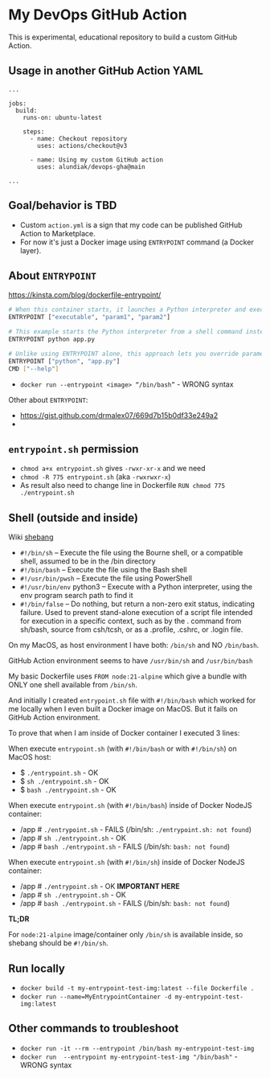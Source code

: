 My DevOps GitHub Action
===

This is experimental, educational repository to build a custom GitHub Action.

## Usage in another GitHub Action YAML

```
...

jobs:
  build:
    runs-on: ubuntu-latest

    steps:
      - name: Checkout repository
        uses: actions/checkout@v3
        
      - name: Using my custom GitHub action
        uses: alundiak/devops-gha@main

...
```


## Goal/behavior is TBD

- Custom `action.yml` is a sign that my code can be published GitHub Action to Marketplace.
- For now it's just a Docker image using `ENTRYPOINT` command (a Docker layer).


## About `ENTRYPOINT`

https://kinsta.com/blog/dockerfile-entrypoint/

```sh
# When this container starts, it launches a Python interpreter and executes the app.py script to act as your container’s default behavior.
ENTRYPOINT ["executable", "param1", "param2"] 

# This example starts the Python interpreter from a shell command instead of running it directly.
ENTRYPOINT python app.py 

# Unlike using ENTRYPOINT alone, this approach lets you override parameters passed during the docker run command.
ENTRYPOINT ["python", "app.py"]
CMD ["--help"]
```

- `docker run --entrypoint <image> “/bin/bash”` - WRONG syntax

Other about `ENTRYPOINT`:
- https://gist.github.com/drmalex07/669d7b15b0df33e249a2
- 


## `entrypoint.sh` permission

- `chmod a+x entrypoint.sh` gives `-rwxr-xr-x` and we need
- `chmod -R 775 entrypoint.sh` (aka `-rwxrwxr-x`)
- As result also need to change line in Dockerfile `RUN chmod 775 ./entrypoint.sh`


## Shell (outside and inside)

Wiki [shebang](https://en.wikipedia.org/wiki/Shebang_(Unix))

- `#!/bin/sh` – Execute the file using the Bourne shell, or a compatible shell, assumed to be in the /bin directory
- `#!/bin/bash` – Execute the file using the Bash shell
- `#!/usr/bin/pwsh` – Execute the file using PowerShell
- `#!/usr/bin/env` python3 – Execute with a Python interpreter, using the env program search path to find it
- `#!/bin/false` – Do nothing, but return a non-zero exit status, indicating failure. Used to prevent stand-alone execution of a script file intended for execution in a specific context, such as by the . command from sh/bash, source from csh/tcsh, or as a .profile, .cshrc, or .login file.


On my MacOS, as host environment I have both: `/bin/sh` and NO `/bin/bash`. 

GitHub Action environment seems to have `/usr/bin/sh` and `/usr/bin/bash`

My basic Dockerfile uses `FROM node:21-alpine` which give a bundle with ONLY one shell available from `/bin/sh`.

And initially I created `entrypoint.sh` file with `#!/bin/bash` which worked for me locally when I even built a Docker image on MacOS. But it fails on GitHub Action environment.

To prove that when I am inside of Docker container I executed 3 lines:

When execute `entrypoint.sh` (with `#!/bin/bash` or with `#!/bin/sh`) on MacOS host:

- $ `./entrypoint.sh` - OK
- $ `sh ./entrypoint.sh` - OK
- $ `bash ./entrypoint.sh` - OK

When execute `entrypoint.sh` (with `#!/bin/bash`) inside of Docker NodeJS container:

- /app # `./entrypoint.sh` - FAILS (/bin/sh: `./entrypoint.sh: not found`)
- /app # `sh ./entrypoint.sh` - OK
- /app # `bash ./entrypoint.sh` - FAILS (/bin/sh: `bash: not found`)

When execute `entrypoint.sh` (with `#!/bin/sh`) inside of Docker NodeJS container:

- /app # `./entrypoint.sh` - OK **IMPORTANT HERE**
- /app # `sh ./entrypoint.sh` - OK
- /app # `bash ./entrypoint.sh` - FAILS (/bin/sh: `bash: not found`)


**TL;DR**

For `node:21-alpine` image/container only `/bin/sh` is available inside, so shebang should be `#!/bin/sh`.


## Run locally

- `docker build -t my-entrypoint-test-img:latest --file Dockerfile .`
- `docker run --name=MyEntrypointContainer -d my-entrypoint-test-img:latest`

## Other commands to troubleshoot

- `docker run -it --rm --entrypoint /bin/bash my-entrypoint-test-img`
- `docker run  --entrypoint my-entrypoint-test-img "/bin/bash"` - WRONG syntax


